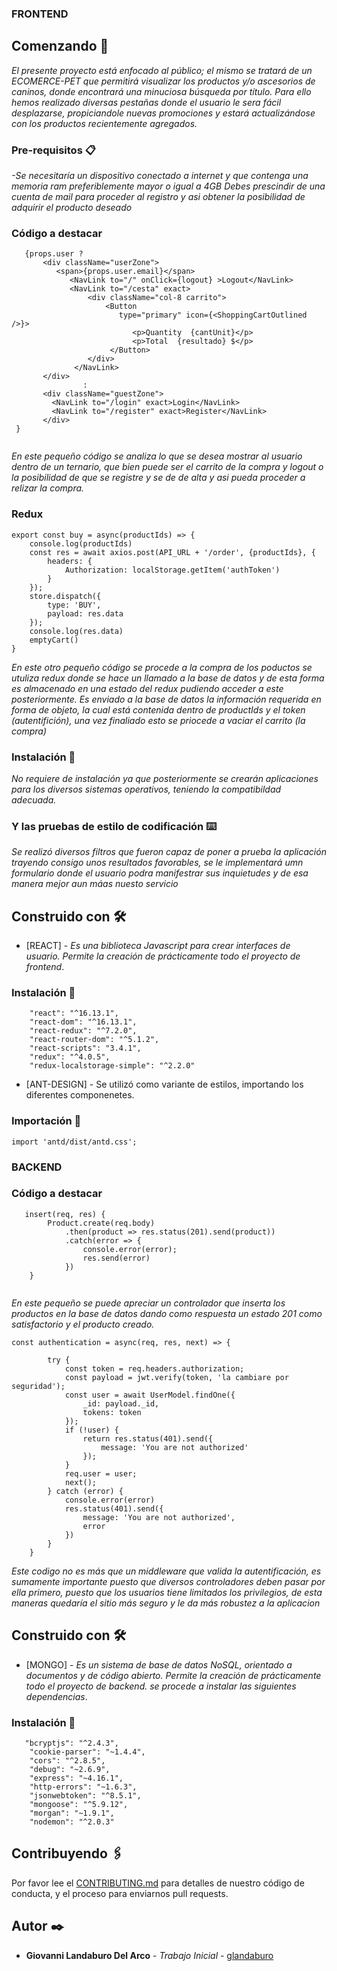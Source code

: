   ### FRONTEND
## Comenzando 🚀

_El presente proyecto está enfocado al público; el mismo se tratará de un ECOMERCE-PET que permitirá visualizar los productos y/o ascesorios de caninos, donde encontrará una minuciosa búsqueda por título. Para ello hemos realizado diversas pestañas donde el usuario le sera fácil desplazarse, propiciandole nuevas promociones y estará actualizándose con los productos recientemente agregados._

### Pre-requisitos 📋

_-Se necesitaría un dispositivo conectado a internet y que contenga una memoria ram preferiblemente mayor o igual a 4GB_
_Debes prescindir de una cuenta de mail para proceder al registro y asi obtener la posibilidad de adquirir el producto deseado_
### Código a destacar
``` 
   {props.user ?
       <div className="userZone">
          <span>{props.user.email}</span>
             <NavLink to="/" onClick={logout} >Logout</NavLink>
             <NavLink to="/cesta" exact>
                 <div className="col-8 carrito">
                     <Button 
                        type="primary" icon={<ShoppingCartOutlined />}>
                           <p>Quantity  {cantUnit}</p>  
                           <p>Total  {resultado} $</p>
                      </Button>
                 </div>         
              </NavLink>
       </div> 
                :
       <div className="guestZone">
         <NavLink to="/login" exact>Login</NavLink>
         <NavLink to="/register" exact>Register</NavLink>
       </div>
 }
 
``` 
_En este pequeño código se analiza lo que se desea mostrar al usuario dentro de un ternario, que bien puede ser  el carrito de la compra y logout o la posibilidad de que se registre y se de de alta y asi pueda proceder a relizar la compra._

### Redux
```
export const buy = async(productIds) => {
    console.log(productIds)
    const res = await axios.post(API_URL + '/order', {productIds}, {
        headers: {
            Authorization: localStorage.getItem('authToken')
        }
    });
    store.dispatch({ 
        type: 'BUY',
        payload: res.data
    });
    console.log(res.data)
    emptyCart()
}
```
_En este otro pequeño código se procede a la compra de los poductos se utuliza redux donde se hace un llamado a la base de datos y de esta forma es almacenado en una estado del redux pudiendo acceder a este posteriormente. Es enviado a la base de datos la información requerida en forma de objeto, la cual está contenida dentro de productIds y el token (autentifición), una vez finaliado esto se priocede a vaciar el carrito (la compra)_
### Instalación 🔧

_No requiere de instalación ya que posteriormente se crearán aplicaciones para los diversos sistemas operativos, teniendo la compatibildad adecuada._

### Y las pruebas de estilo de codificación ⌨️

_Se realizó diversos filtros que fueron capaz de poner a prueba la aplicación trayendo consigo unos resultados favorables, se le implementará umn formulario donde el usuario podra manifestrar sus inquietudes y de esa manera  mejor aun máas nuesto servicio_


## Construido con 🛠️


* [REACT] - _Es una biblioteca Javascript para crear interfaces de usuario. Permite la creación de prácticamente todo el proyecto de frontend_.
### Instalación 🔧    
``` npm install 
    "react": "^16.13.1",
    "react-dom": "^16.13.1",
    "react-redux": "^7.2.0",
    "react-router-dom": "^5.1.2",
    "react-scripts": "3.4.1",
    "redux": "^4.0.5",
    "redux-localstorage-simple": "^2.2.0" 
 ```
     
* [ANT-DESIGN] - Se utilizó como variante de estilos, importando los diferentes componenetes. 
### Importación 🔧 
```import 'antd/dist/antd.css'; ```

### BACKEND

### Código a destacar
``` 
   insert(req, res) {
        Product.create(req.body)
            .then(product => res.status(201).send(product))
            .catch(error => {
                console.error(error);
                res.send(error)
            })
    }
 
``` 
_En este pequeño se puede apreciar un controlador que inserta los productos en la base de datos dando como respuesta un estado 201 como satisfactorio y el producto creado._
```
const authentication = async(req, res, next) => {
    
        try {
            const token = req.headers.authorization;
            const payload = jwt.verify(token, 'la cambiare por seguridad');
            const user = await UserModel.findOne({
                _id: payload._id,
                tokens: token
            });
            if (!user) {
                return res.status(401).send({
                    message: 'You are not authorized'
                });
            }
            req.user = user;
            next();
        } catch (error) {
            console.error(error)
            res.status(401).send({
                message: 'You are not authorized',
                error
            })
        }
    }
```
_Este codigo no es más que un middleware que valida la autentificación, es sumamente importante puesto que diversos controladores deben pasar por ella primero, puesto que los usuarios tiene limitados los privilegios, de esta maneras quedaría el sitio más seguro y le da más robustez a la aplicacion_

## Construido con 🛠️


* [MONGO] - _Es un sistema de base de datos NoSQL, orientado a documentos y de código abierto. Permite la creación de prácticamente todo el proyecto de backend. se procede a instalar las siguientes dependencias_.
### Instalación 🔧    
``` npm install 
   "bcryptjs": "^2.4.3",
    "cookie-parser": "~1.4.4",
    "cors": "^2.8.5",
    "debug": "~2.6.9",
    "express": "~4.16.1",
    "http-errors": "~1.6.3",
    "jsonwebtoken": "^8.5.1",
    "mongoose": "^5.9.12",
    "morgan": "~1.9.1",
    "nodemon": "^2.0.3"
 ```
     
## Contribuyendo 🖇️

Por favor lee el [CONTRIBUTING.md](https://github.com/G1ovann16/E-Commerce/blob/master/README.md) para detalles de nuestro código de conducta, y el proceso para enviarnos pull requests.


## Autor ✒️

* **Giovanni Landaburo Del Arco** - *Trabajo Inicial* - [glandaburo](https://github.com/G1ovann16)
